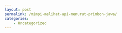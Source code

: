 ```yaml
---
layout: post
permalink: /mimpi-melihat-api-menurut-primbon-jawa/
categories:
    - Uncategorized
---
```


